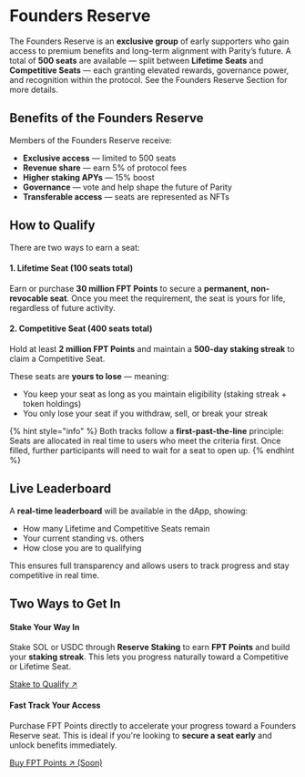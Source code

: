 # Founders Reserve

The Founders Reserve is an **exclusive group** of early supporters who gain access to premium benefits and long-term alignment with Parity’s future. A total of **500 seats** are available — split between **Lifetime Seats** and **Competitive Seats** — each granting elevated rewards, governance power, and recognition within the protocol. See the Founders Reserve Section for more details.&#x20;

## Benefits of the Founders Reserve

Members of the Founders Reserve receive:

* **Exclusive access** — limited to 500 seats
* **Revenue share** — earn 5% of protocol fees
* **Higher staking APYs** — 15% boost
* **Governance** — vote and help shape the future of Parity
* **Transferable access** — seats are represented as NFTs

## How to Qualify

There are two ways to earn a seat:

#### **1. Lifetime Seat (100 seats total)**

Earn or purchase **30 million FPT Points** to secure a **permanent, non-revocable seat**. Once you meet the requirement, the seat is yours for life, regardless of future activity.

#### **2. Competitive Seat (400 seats total)**

Hold at least **2 million FPT Points** and maintain a **500-day staking streak** to claim a Competitive Seat.

These seats are **yours to lose** — meaning:

* You keep your seat as long as you maintain eligibility (staking streak + token holdings)
* You only lose your seat if you withdraw, sell, or break your streak

{% hint style="info" %}
Both tracks follow a **first-past-the-line** principle: Seats are allocated in real time to users who meet the criteria first. Once filled, further participants will need to wait for a seat to open up.
{% endhint %}

## Live Leaderboard

A **real-time leaderboard** will be available in the dApp, showing:

* How many Lifetime and Competitive Seats remain
* Your current standing vs. others
* How close you are to qualifying

This ensures full transparency and allows users to track progress and stay competitive in real time.

## Two Ways to Get In

#### Stake Your Way In

Stake SOL or USDC through **Reserve Staking** to earn **FPT Points** and build your **staking streak**. This lets you progress naturally toward a Competitive or Lifetime Seat.

<a href="https://app.parityusd.fi/" class="button primary">Stake to Qualify ↗</a>

#### Fast Track Your Access

Purchase FPT Points directly to accelerate your progress toward a Founders Reserve seat. This is ideal if you're looking to **secure a seat early** and unlock benefits immediately.

<a href="https://www.parity.finance/" class="button primary">Buy FPT Points ↗ (Soon)</a>
